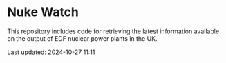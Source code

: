 # Nuke Watch

This repository includes code for retrieving the latest information available on the output of EDF nuclear power plants in the UK.

Last updated: 2024-10-27 11:11
